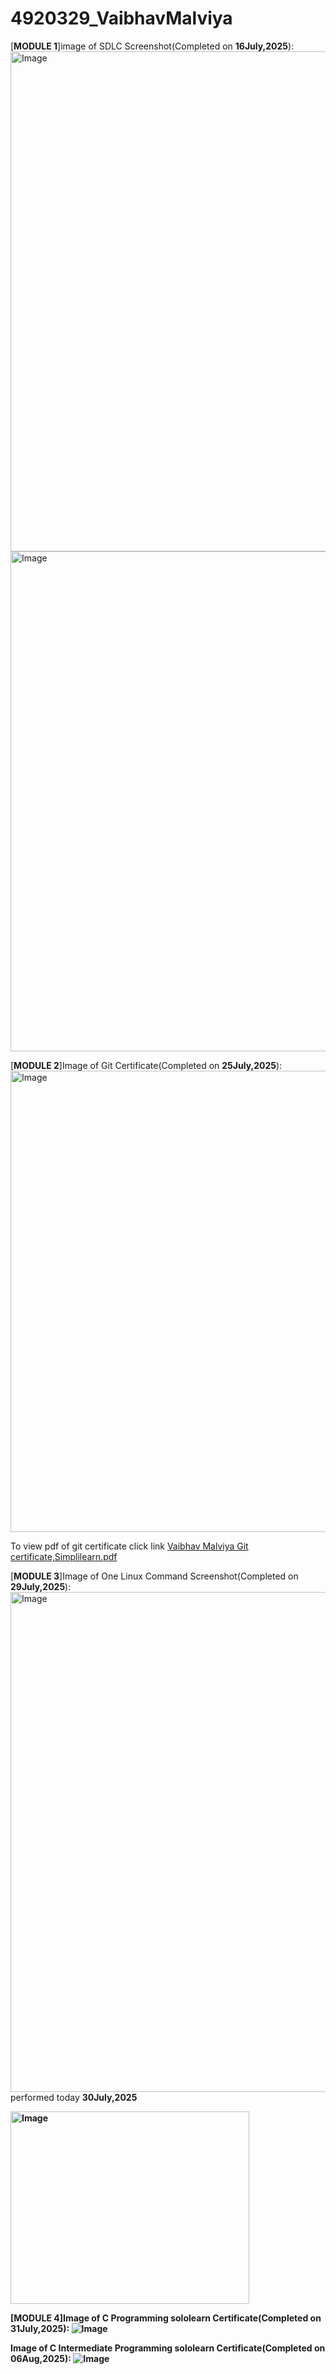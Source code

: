 # 4920329_VaibhavMalviya

[<b>MODULE 1</b>]image of SDLC Screenshot(Completed on <b>16July,2025</b>):
<img width="1280" height="800" alt="Image" src="https://github.com/user-attachments/assets/37363e53-cfff-49a9-83e1-fbb239db18db" />
<img width="1280" height="800" alt="Image" src="https://github.com/user-attachments/assets/8e07555e-a482-48d7-8d68-2197f4588618" />

[<b>MODULE 2</b>]Image of Git Certificate(Completed on <b>25July,2025</b>):
<img width="1044" height="738" alt="Image" src="https://github.com/user-attachments/assets/2bdef2f3-120c-4cb9-88ef-886ae4670a13" />

To view pdf of git certificate click link
[Vaibhav Malviya Git certificate,Simplilearn.pdf](https://github.com/user-attachments/files/21445631/Vaibhav.Malviya.Git.certificate.Simplilearn.pdf)

[<b>MODULE 3</b>]Image of One Linux Command Screenshot(Completed on <b>29July,2025</b>):
<img width="1280" height="800" alt="Image" src="https://github.com/user-attachments/assets/654025df-4dd6-4417-aa7f-3c04fcad2ecd" />
performed today <b>30July,2025

<img width="382" height="308" alt="Image" src="https://github.com/user-attachments/assets/da25ef54-1f1b-4ba8-8673-7d153e4bd48d" />

[<b>MODULE 4</b>]Image of <b>C Programming </b> sololearn Certificate(Completed on <b>31July,2025</b>):
![Image](https://github.com/user-attachments/assets/e74ae10c-983e-457f-8258-520d83f4193d)

Image of <b>C Intermediate</b> Programming sololearn Certificate(Completed on <b>06Aug,2025</b>):
![Image](https://github.com/user-attachments/assets/448678ca-673c-4e0f-940b-debad2cedc8f)


